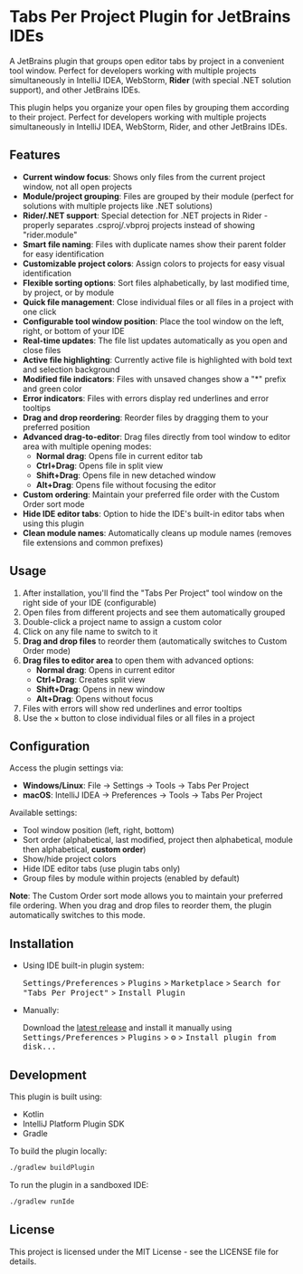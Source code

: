 # Tabs Per Project Plugin for JetBrains IDEs

A JetBrains plugin that groups open editor tabs by project in a convenient tool window. Perfect for developers working with multiple projects simultaneously in IntelliJ IDEA, WebStorm, **Rider** (with special .NET solution support), and other JetBrains IDEs.

<!-- Plugin description -->
This plugin helps you organize your open files by grouping them according to their project. Perfect for developers working with multiple projects simultaneously in IntelliJ IDEA, WebStorm, Rider, and other JetBrains IDEs.

## Features

- **Current window focus**: Shows only files from the current project window, not all open projects
- **Module/project grouping**: Files are grouped by their module (perfect for solutions with multiple projects like .NET solutions)
- **Rider/.NET support**: Special detection for .NET projects in Rider - properly separates .csproj/.vbproj projects instead of showing "rider.module"
- **Smart file naming**: Files with duplicate names show their parent folder for easy identification
- **Customizable project colors**: Assign colors to projects for easy visual identification
- **Flexible sorting options**: Sort files alphabetically, by last modified time, by project, or by module
- **Quick file management**: Close individual files or all files in a project with one click
- **Configurable tool window position**: Place the tool window on the left, right, or bottom of your IDE
- **Real-time updates**: The file list updates automatically as you open and close files
- **Active file highlighting**: Currently active file is highlighted with bold text and selection background
- **Modified file indicators**: Files with unsaved changes show a "*" prefix and green color
- **Error indicators**: Files with errors display red underlines and error tooltips
- **Drag and drop reordering**: Reorder files by dragging them to your preferred position
- **Advanced drag-to-editor**: Drag files directly from tool window to editor area with multiple opening modes:
  - **Normal drag**: Opens file in current editor tab
  - **Ctrl+Drag**: Opens file in split view
  - **Shift+Drag**: Opens file in new detached window
  - **Alt+Drag**: Opens file without focusing the editor
- **Custom ordering**: Maintain your preferred file order with the Custom Order sort mode
- **Hide IDE editor tabs**: Option to hide the IDE's built-in editor tabs when using this plugin
- **Clean module names**: Automatically cleans up module names (removes file extensions and common prefixes)

## Usage

1. After installation, you'll find the "Tabs Per Project" tool window on the right side of your IDE (configurable)
2. Open files from different projects and see them automatically grouped
3. Double-click a project name to assign a custom color
4. Click on any file name to switch to it
5. **Drag and drop files** to reorder them (automatically switches to Custom Order mode)
6. **Drag files to editor area** to open them with advanced options:
   - **Normal drag**: Opens in current editor
   - **Ctrl+Drag**: Creates split view
   - **Shift+Drag**: Opens in new window
   - **Alt+Drag**: Opens without focus
7. Files with errors will show red underlines and error tooltips
8. Use the × button to close individual files or all files in a project

## Configuration

Access the plugin settings via:
- **Windows/Linux**: File → Settings → Tools → Tabs Per Project
- **macOS**: IntelliJ IDEA → Preferences → Tools → Tabs Per Project

Available settings:
- Tool window position (left, right, bottom)
- Sort order (alphabetical, last modified, project then alphabetical, module then alphabetical, **custom order**)
- Show/hide project colors
- Hide IDE editor tabs (use plugin tabs only)
- Group files by module within projects (enabled by default)

**Note**: The Custom Order sort mode allows you to maintain your preferred file ordering. When you drag and drop files to reorder them, the plugin automatically switches to this mode.

<!-- Plugin description end -->

## Installation

- Using IDE built-in plugin system:
  
  <kbd>Settings/Preferences</kbd> > <kbd>Plugins</kbd> > <kbd>Marketplace</kbd> > <kbd>Search for "Tabs Per Project"</kbd> >
  <kbd>Install Plugin</kbd>
  
- Manually:

  Download the [latest release](https://github.com/yourusername/tabs-per-project/releases/latest) and install it manually using
  <kbd>Settings/Preferences</kbd> > <kbd>Plugins</kbd> > <kbd>⚙️</kbd> > <kbd>Install plugin from disk...</kbd>

## Development

This plugin is built using:
- Kotlin
- IntelliJ Platform Plugin SDK
- Gradle

To build the plugin locally:
```bash
./gradlew buildPlugin
```

To run the plugin in a sandboxed IDE:
```bash
./gradlew runIde
```

## License

This project is licensed under the MIT License - see the LICENSE file for details.
